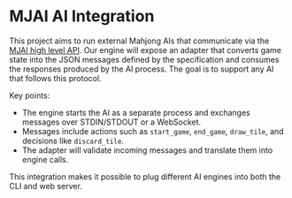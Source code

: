 # MJAI AI Integration

This project aims to run external Mahjong AIs that communicate via the [MJAI high level API](https://mjai.app/docs/highlevel-api). Our engine will expose an adapter that converts game state into the JSON messages defined by the specification and consumes the responses produced by the AI process. The goal is to support any AI that follows this protocol.

Key points:

- The engine starts the AI as a separate process and exchanges messages over STDIN/STDOUT or a WebSocket.
- Messages include actions such as `start_game`, `end_game`, `draw_tile`, and decisions like `discard_tile`.
- The adapter will validate incoming messages and translate them into engine calls.

This integration makes it possible to plug different AI engines into both the CLI and web server.
